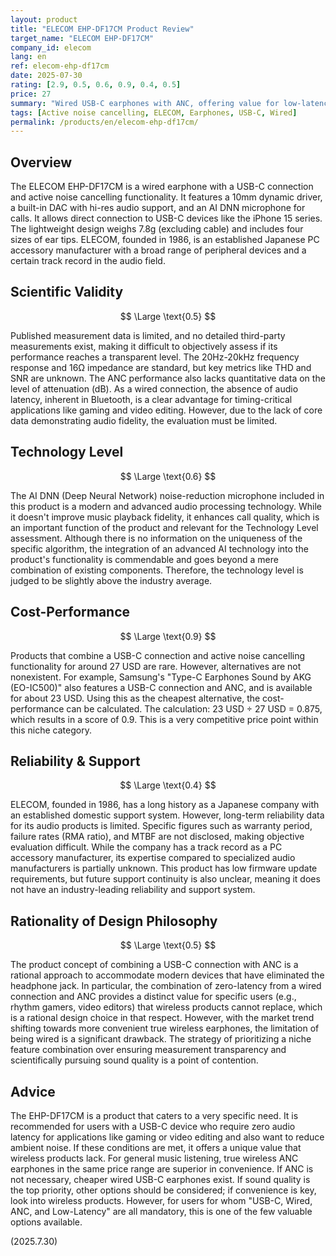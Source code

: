```yaml
---
layout: product
title: "ELECOM EHP-DF17CM Product Review"
target_name: "ELECOM EHP-DF17CM"
company_id: elecom
lang: en
ref: elecom-ehp-df17cm
date: 2025-07-30
rating: [2.9, 0.5, 0.6, 0.9, 0.4, 0.5]
price: 27
summary: "Wired USB-C earphones with ANC, offering value for low-latency applications, but lacking transparency in overall measured performance."
tags: [Active noise cancelling, ELECOM, Earphones, USB-C, Wired]
permalink: /products/en/elecom-ehp-df17cm/
---
```

## Overview

The ELECOM EHP-DF17CM is a wired earphone with a USB-C connection and active noise cancelling functionality. It features a 10mm dynamic driver, a built-in DAC with hi-res audio support, and an AI DNN microphone for calls. It allows direct connection to USB-C devices like the iPhone 15 series. The lightweight design weighs 7.8g (excluding cable) and includes four sizes of ear tips. ELECOM, founded in 1986, is an established Japanese PC accessory manufacturer with a broad range of peripheral devices and a certain track record in the audio field.

## Scientific Validity

$$ \Large \text{0.5} $$

Published measurement data is limited, and no detailed third-party measurements exist, making it difficult to objectively assess if its performance reaches a transparent level. The 20Hz-20kHz frequency response and 16Ω impedance are standard, but key metrics like THD and SNR are unknown. The ANC performance also lacks quantitative data on the level of attenuation (dB). As a wired connection, the absence of audio latency, inherent in Bluetooth, is a clear advantage for timing-critical applications like gaming and video editing. However, due to the lack of core data demonstrating audio fidelity, the evaluation must be limited.

## Technology Level

$$ \Large \text{0.6} $$

The AI DNN (Deep Neural Network) noise-reduction microphone included in this product is a modern and advanced audio processing technology. While it doesn't improve music playback fidelity, it enhances call quality, which is an important function of the product and relevant for the Technology Level assessment. Although there is no information on the uniqueness of the specific algorithm, the integration of an advanced AI technology into the product's functionality is commendable and goes beyond a mere combination of existing components. Therefore, the technology level is judged to be slightly above the industry average.

## Cost-Performance

$$ \Large \text{0.9} $$

Products that combine a USB-C connection and active noise cancelling functionality for around 27 USD are rare. However, alternatives are not nonexistent. For example, Samsung's "Type-C Earphones Sound by AKG (EO-IC500)" also features a USB-C connection and ANC, and is available for about 23 USD. Using this as the cheapest alternative, the cost-performance can be calculated. The calculation: 23 USD ÷ 27 USD = 0.875, which results in a score of 0.9. This is a very competitive price point within this niche category.

## Reliability & Support

$$ \Large \text{0.4} $$

ELECOM, founded in 1986, has a long history as a Japanese company with an established domestic support system. However, long-term reliability data for its audio products is limited. Specific figures such as warranty period, failure rates (RMA ratio), and MTBF are not disclosed, making objective evaluation difficult. While the company has a track record as a PC accessory manufacturer, its expertise compared to specialized audio manufacturers is partially unknown. This product has low firmware update requirements, but future support continuity is also unclear, meaning it does not have an industry-leading reliability and support system.

## Rationality of Design Philosophy

$$ \Large \text{0.5} $$

The product concept of combining a USB-C connection with ANC is a rational approach to accommodate modern devices that have eliminated the headphone jack. In particular, the combination of zero-latency from a wired connection and ANC provides a distinct value for specific users (e.g., rhythm gamers, video editors) that wireless products cannot replace, which is a rational design choice in that respect. However, with the market trend shifting towards more convenient true wireless earphones, the limitation of being wired is a significant drawback. The strategy of prioritizing a niche feature combination over ensuring measurement transparency and scientifically pursuing sound quality is a point of contention.

## Advice

The EHP-DF17CM is a product that caters to a very specific need. It is recommended for users with a USB-C device who require zero audio latency for applications like gaming or video editing and also want to reduce ambient noise. If these conditions are met, it offers a unique value that wireless products lack. For general music listening, true wireless ANC earphones in the same price range are superior in convenience. If ANC is not necessary, cheaper wired USB-C earphones exist. If sound quality is the top priority, other options should be considered; if convenience is key, look into wireless products. However, for users for whom "USB-C, Wired, ANC, and Low-Latency" are all mandatory, this is one of the few valuable options available.

(2025.7.30)
